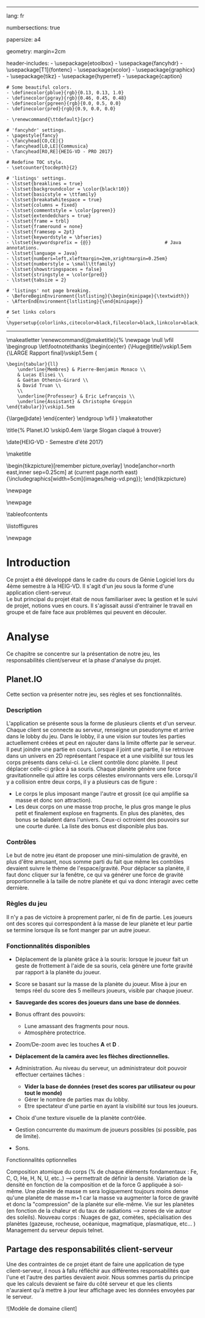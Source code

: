 <!---
  Quelques commandes utiles:

  1. Pour compiler le document, il faut que vous ayiez installé Pandoc et XeLaTeX (ou XeTeX).
      La commande pour compiler le document est la suivate:

      pandoc --latex-engine=xelatex --listings Rapport_final.md -o Rapport_final.pdf
-->

---
lang: fr

numbersections: true

papersize: a4

geometry: margin=2cm

header-includes:
    - \usepackage{etoolbox}
    - \usepackage{fancyhdr}
    - \usepackage[T1]{fontenc}
    - \usepackage{xcolor}
    - \usepackage{graphicx}
    - \usepackage{tikz}
    - \usepackage{hyperref}
    - \usepackage{caption}

    # Some beautiful colors.
    - \definecolor{pblue}{rgb}{0.13, 0.13, 1.0}
    - \definecolor{pgray}{rgb}{0.46, 0.45, 0.48}
    - \definecolor{pgreen}{rgb}{0.0, 0.5, 0.0}
    - \definecolor{pred}{rgb}{0.9, 0.0, 0.0}

    - \renewcommand{\ttdefault}{pcr}

    # 'fancyhdr' settings.
    - \pagestyle{fancy}
    - \fancyhead[CO,CE]{}
    - \fancyhead[LO,LE]{Commusica}
    - \fancyhead[RO,RE]{HEIG-VD - PRO 2017}

    # Redefine TOC style.
    - \setcounter{tocdepth}{2}

    # 'listings' settings.
    - \lstset{breaklines = true}
    - \lstset{backgroundcolor = \color{black!10}}
    - \lstset{basicstyle = \ttfamily}
    - \lstset{breakatwhitespace = true}
    - \lstset{columns = fixed}
    - \lstset{commentstyle = \color{pgreen}}
    - \lstset{extendedchars = true}
    - \lstset{frame = trbl}
    - \lstset{frameround = none}
    - \lstset{framesep = 2pt}
    - \lstset{keywordstyle = \bfseries}
    - \lstset{keywordsprefix = {@}}                           # Java annotations.
    - \lstset{language = Java}
    - \lstset{numbers=left,xleftmargin=2em,xrightmargin=0.25em}
    - \lstset{numberstyle = \small\ttfamily}
    - \lstset{showstringspaces = false}
    - \lstset{stringstyle = \color{pred}}
    - \lstset{tabsize = 2}

    # 'listings' not page breaking.
    - \BeforeBeginEnvironment{lstlisting}{\begin{minipage}{\textwidth}}
    - \AfterEndEnvironment{lstlisting}{\end{minipage}}

    # Set links colors
    - \hypersetup{colorlinks,citecolor=black,filecolor=black,linkcolor=black,urlcolor=black}
---
\makeatletter
\renewcommand{\@maketitle}{%
\newpage
\null
\vfil
\begingroup
\let\footnote\thanks
\begin{center}
{\Huge\@title}\vskip1.5em
{\LARGE Rapport final}\vskip1.5em
{

    \begin{tabular}{ll}
        \underline{Membres} & Pierre-Benjamin Monaco \\
        & Lucas Elisei \\
        & Gaëtan Othenin-Girard \\
        & David Truan \\
        \\
        \underline{Professeur} & Eric Lefrançois \\
        \underline{Assistant} & Christophe Greppin
    \end{tabular}}\vskip1.5em
{\large\@date}
\end{center}
\endgroup
\vfil
}
\makeatother

\title{%
  Planet.IO \vskip0.4em
  \large Slogan claqué à trouver}

\date{HEIG-VD - Semestre d'été 2017}

\maketitle

\begin{tikzpicture}[remember picture,overlay]
   \node[anchor=north east,inner sep=0.25cm] at (current page.north east)
              {\includegraphics[width=5cm]{images/heig-vd.png}};
\end{tikzpicture}

\newpage

\newpage

\tableofcontents

\listoffigures

\newpage

# Introduction
Ce projet a été développé dans le cadre du cours de Génie Logiciel lors du 4ème semestre à la HEIG-VD. Il s'agit d'un jeu sous la forme d'une application client-serveur.  
Le but principal du projet était de nous familiariser avec la gestion et le suivi de projet, notions vues en cours. Il s'agissait aussi d'entrainer le travail en groupe et de faire face aux problèmes qui peuvent en découler.

# Analyse
Ce chapitre se concentre sur la présentation de notre jeu, les responsabilités client/serveur et la phase d'analyse du projet.
## Planet.IO
Cette section va présenter notre jeu, ses règles et ses fonctionnalités.

### Description
L'application se présente sous la forme de plusieurs clients et d'un serveur. Chaque client se connecte au serveur, renseigne un pseudonyme et arrive dans le lobby du jeu.
Dans le lobby, il a une vision sur toutes les parties actuellement créées et peut en rajouter dans la limite offerte par le serveur.
Il peut joindre une partie en cours. Lorsque il joint une partie, il se retrouve dans un univers en 2D représentant l'espace et a une visibilité sur tous les corps présents dans celui-ci.
Le client contrôle donc planète. Il peut déplacer celle-ci grâce à sa souris. Chaque planète génère une force gravitationnelle qui attire les corps célestes environnants vers elle. Lorsqu'il y a collision entre deux corps, il y a plusieurs cas de figure :
- Le corps le plus imposant mange l'autre et grossit (ce qui amplifie sa masse et donc son attraction).
- Les deux corps on une masse trop proche, le plus gros mange le plus petit et finalement explose en fragments.
En plus des planètes, des bonus se baladent dans l'univers. Ceux-ci octroient des pouvoirs sur une courte durée. La liste des bonus est disponible plus bas.

### Contrôles
Le but de notre jeu étant de proposer une mini-simulation de gravité, en plus d'être amusant, nous somme parti du fait que même les contrôles devaient suivre le thème de l'espace/gravité. Pour déplacer sa planète, il faut donc cliquer sur la fenêtre, ce qui va générer une force de gravité proportionnelle à la taille de notre planète et qui va donc interagir avec cette dernière.

### Règles du jeu
Il n'y a pas de victoire à proprement parler, ni de fin de partie. Les joueurs ont des scores qui correspondent à la masse de leur planète et leur partie se termine lorsque ils se font manger par un autre joueur.

### Fonctionnalités disponibles
- Déplacement de la planète grâce à la souris: lorsque le joueur fait un geste de frottement à l'aide de sa souris, cela génère une forte gravité par rapport à la planète du joueur.

- Score se basant sur la masse de la planète du joueur. Mise à jour en temps réel du score des 5 meilleurs joueurs, visible par chaque joueur.

- **Sauvegarde des scores des joueurs dans une base de données**.

- Bonus offrant des pouvoirs:
    - Lune amassant des fragments pour nous.
    - Atmosphère protectrice.

- Zoom/De-zoom avec les touches **A** et **D** .
- **Déplacement de la caméra avec les flèches directionnelles.**

- Administration. Au niveau du serveur, un administrateur doit pouvoir effectuer certaines tâches :
    - **Vider la base de données (reset des scores par utilisateur ou pour tout le monde)**
    - Gérer le nombre de parties max du lobby.
    - Etre spectateur d'une partie en ayant la visibilité sur tous les joueurs.

- Choix d'une texture visuelle de la planète contrôlée.

- Gestion concurrente du maximum de joueurs possibles (si possible, pas de limite).

- Sons.

Fonctionnalités optionnelles

Composition atomique du corps (% de chaque éléments fondamentaux : Fe, C, O, He, H, N, U, etc..) --> permettrait de définir la densité.
Variation de la densité en fonction de la composition et de la force G appliquée à soi-même. Une planète de masse m sera logiquement toujours moins dense qu'une planète de masse m+1 car la masse va augmenter la force de gravité et donc la "compression" de la planète sur elle-même.
Vie sur les planètes (en fonction de la chaleur et du taux de radiations --> zones de vie autour des soleils).
Nouveau corps : Nuages de gaz, comètes, spécialisation des planètes (gazeuse, rocheuse, océanique, magmatique, plasmatique, etc... )
Management du serveur depuis telnet.

## Partage des responsabilités client-serveur
Une des contraintes de ce projet étant de faire une application de type client-serveur, il nous à fallu réfléchir aux différentes responsabilités que l'une et l'autre des parties devaient avoir.
Nous sommes partis du principe que les calculs devaient se faire du côté serveur et que les clients n'auraient qu'à mettre à jour leur affichage avec les données envoyées par le serveur.

![Modèle de domaine client]

